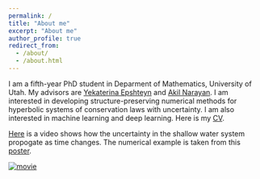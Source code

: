 ```yaml
---
permalink: /
title: "About me"
excerpt: "About me"
author_profile: true
redirect_from: 
  - /about/
  - /about.html
---
```


I am a fifth-year PhD student in Deparment of Mathematics, University of Utah. My advisors are [Yekaterina Epshteyn](http://www.math.utah.edu/~epshteyn/) and [Akil Narayan](http://www.sci.utah.edu/~akil/). I am interested in developing structure-preserving numerical methods for hyperbolic systems of conservation laws with uncertainty. I am also interested in machine learning and deep learning. Here is my [CV](https://dihandai.github.io/files/CV.pdf).

[Here](https://dihandai.github.io/wb1-2-ten.mp4) is a video shows how the uncertainty in the shallow water system propogate as time changes. The numerical example is taken from this [poster](https://dihandai.github.io/files/ICERMPoster_Dihan-Dai.pdf).

[![movie](https://dihandai.github.io/wb1-2-cover.png)](https://dihandai.github.io/wb1-2-ten.mp4)
